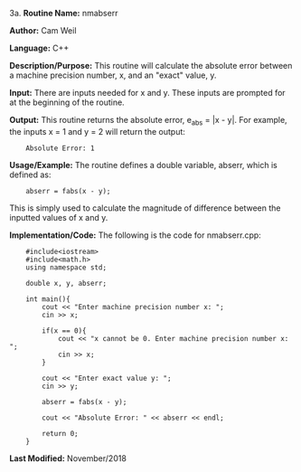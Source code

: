 3a. **Routine Name:**           nmabserr

   **Author:** Cam Weil

   **Language:** C++

   **Description/Purpose:** This routine will calculate the absolute error between a machine precision number, x, and an "exact" value, y.

   **Input:** There are inputs needed for x and y. These inputs are prompted for at the beginning of the routine.

   **Output:** This routine returns the absolute error, e<sub>abs</sub> = |x - y|. For example, the inputs x = 1 and y = 2 will return the output:

        Absolute Error: 1

   **Usage/Example:** The routine defines a double variable, abserr, which is defined as:

        abserr = fabs(x - y);
            
   This is simply used to calculate the magnitude of difference between the inputted values of x and y.

   **Implementation/Code:** The following is the code for nmabserr.cpp:

        #include<iostream>
        #include<math.h>
        using namespace std;

        double x, y, abserr;

        int main(){
            cout << "Enter machine precision number x: ";
            cin >> x;
            
            if(x == 0){
                cout << "x cannot be 0. Enter machine precision number x: ";
                cin >> x;
            }
    
            cout << "Enter exact value y: ";
            cin >> y;
    
            abserr = fabs(x - y);
    
            cout << "Absolute Error: " << abserr << endl;
    
            return 0;
        }
        
   **Last Modified:** November/2018
